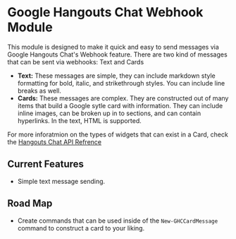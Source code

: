 # Google Hangouts Chat Webhook Module

This module is designed to make it quick and easy to send messages via Google Hangouts Chat's Webhook feature. There are two kind of messages that can be sent via webhooks: Text and Cards

* **Text:** These messages are simple, they can include markdown style formatting for bold, italic, and strikethrough styles. You can include line breaks as well.
* **Cards:** These messages are complex. They are constructed out of many items that build a Google sytle card with information. They can include inline images, can be broken up in to sections, and can contain hyperlinks. In the text, HTML is supported.

For more inforatmion on the types of widgets that can exist in a Card, check the [Hangouts Chat API Refrence](https://developers.google.com/hangouts/chat/reference/message-formats/cards)

## Current Features
* Simple text message sending.

## Road Map
* Create commands that can be used inside of the `New-GHCCardMessage` command to construct a card to your liking.
